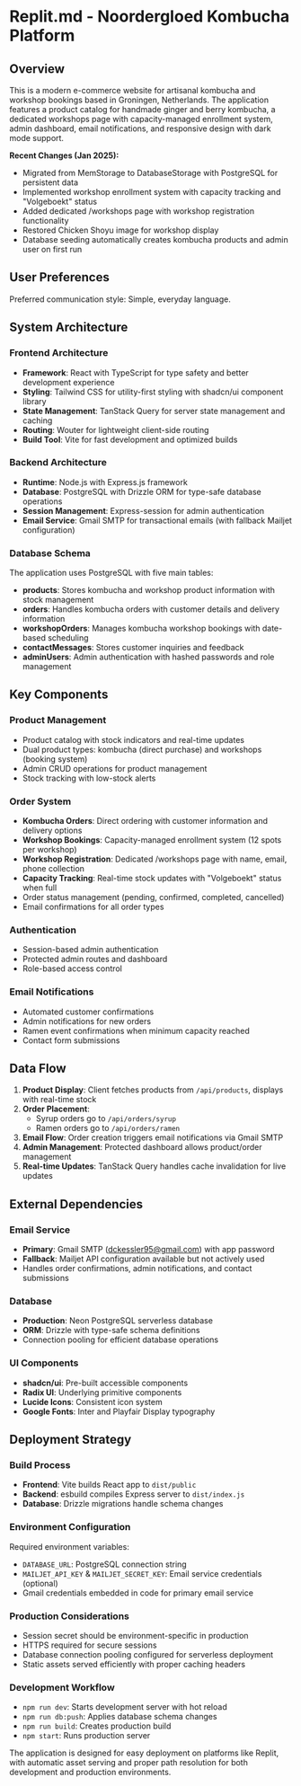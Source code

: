 # Replit.md - Noordergloed Kombucha Platform

## Overview

This is a modern e-commerce website for artisanal kombucha and workshop bookings based in Groningen, Netherlands. The application features a product catalog for handmade ginger and berry kombucha, a dedicated workshops page with capacity-managed enrollment system, admin dashboard, email notifications, and responsive design with dark mode support.

**Recent Changes (Jan 2025):**
- Migrated from MemStorage to DatabaseStorage with PostgreSQL for persistent data
- Implemented workshop enrollment system with capacity tracking and "Volgeboekt" status
- Added dedicated /workshops page with workshop registration functionality  
- Restored Chicken Shoyu image for workshop display
- Database seeding automatically creates kombucha products and admin user on first run

## User Preferences

Preferred communication style: Simple, everyday language.

## System Architecture

### Frontend Architecture
- **Framework**: React with TypeScript for type safety and better development experience
- **Styling**: Tailwind CSS for utility-first styling with shadcn/ui component library
- **State Management**: TanStack Query for server state management and caching
- **Routing**: Wouter for lightweight client-side routing
- **Build Tool**: Vite for fast development and optimized builds

### Backend Architecture
- **Runtime**: Node.js with Express.js framework
- **Database**: PostgreSQL with Drizzle ORM for type-safe database operations
- **Session Management**: Express-session for admin authentication
- **Email Service**: Gmail SMTP for transactional emails (with fallback Mailjet configuration)

### Database Schema
The application uses PostgreSQL with five main tables:
- **products**: Stores kombucha and workshop product information with stock management
- **orders**: Handles kombucha orders with customer details and delivery information  
- **workshopOrders**: Manages kombucha workshop bookings with date-based scheduling
- **contactMessages**: Stores customer inquiries and feedback
- **adminUsers**: Admin authentication with hashed passwords and role management

## Key Components

### Product Management
- Product catalog with stock indicators and real-time updates
- Dual product types: kombucha (direct purchase) and workshops (booking system)
- Admin CRUD operations for product management
- Stock tracking with low-stock alerts

### Order System  
- **Kombucha Orders**: Direct ordering with customer information and delivery options
- **Workshop Bookings**: Capacity-managed enrollment system (12 spots per workshop)
- **Workshop Registration**: Dedicated /workshops page with name, email, phone collection
- **Capacity Tracking**: Real-time stock updates with "Volgeboekt" status when full
- Order status management (pending, confirmed, completed, cancelled)
- Email confirmations for all order types

### Authentication
- Session-based admin authentication
- Protected admin routes and dashboard
- Role-based access control

### Email Notifications
- Automated customer confirmations
- Admin notifications for new orders
- Ramen event confirmations when minimum capacity reached
- Contact form submissions

## Data Flow

1. **Product Display**: Client fetches products from `/api/products`, displays with real-time stock
2. **Order Placement**: 
   - Syrup orders go to `/api/orders/syrup`
   - Ramen orders go to `/api/orders/ramen`
3. **Email Flow**: Order creation triggers email notifications via Gmail SMTP
4. **Admin Management**: Protected dashboard allows product/order management
5. **Real-time Updates**: TanStack Query handles cache invalidation for live updates

## External Dependencies

### Email Service
- **Primary**: Gmail SMTP (dckessler95@gmail.com) with app password
- **Fallback**: Mailjet API configuration available but not actively used
- Handles order confirmations, admin notifications, and contact submissions

### Database
- **Production**: Neon PostgreSQL serverless database
- **ORM**: Drizzle with type-safe schema definitions
- Connection pooling for efficient database operations

### UI Components
- **shadcn/ui**: Pre-built accessible components
- **Radix UI**: Underlying primitive components
- **Lucide Icons**: Consistent icon system
- **Google Fonts**: Inter and Playfair Display typography

## Deployment Strategy

### Build Process
- **Frontend**: Vite builds React app to `dist/public`
- **Backend**: esbuild compiles Express server to `dist/index.js`
- **Database**: Drizzle migrations handle schema changes

### Environment Configuration
Required environment variables:
- `DATABASE_URL`: PostgreSQL connection string
- `MAILJET_API_KEY` & `MAILJET_SECRET_KEY`: Email service credentials (optional)
- Gmail credentials embedded in code for primary email service

### Production Considerations
- Session secret should be environment-specific in production
- HTTPS required for secure sessions
- Database connection pooling configured for serverless deployment
- Static assets served efficiently with proper caching headers

### Development Workflow
- `npm run dev`: Starts development server with hot reload
- `npm run db:push`: Applies database schema changes
- `npm run build`: Creates production build
- `npm start`: Runs production server

The application is designed for easy deployment on platforms like Replit, with automatic asset serving and proper path resolution for both development and production environments.
